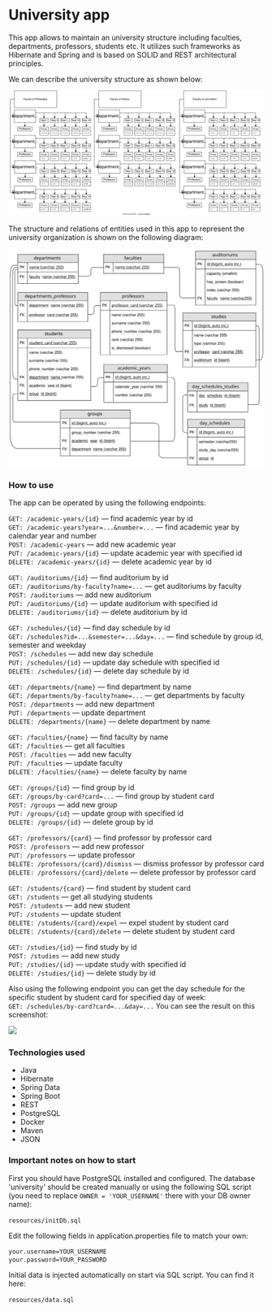 # University app

This app allows to maintain an university structure including faculties, departments, professors, students etc.
It utilizes such frameworks as Hibernate and Spring and is based on SOLID and REST architectural principles.

We can describe the university structure as shown below:<br> 
 
![](images/University.svg)
<br>
  
The structure and relations of entities used in this app to represent the university organization 
is shown on the following diagram:
<br>
 
![](images/entities.svg)
### How to use

The app can be operated by using the following endpoints:

```GET: /academic-years/{id}``` — find academic year by id<br>
```GET: /academic-years?year=...&number=...``` — find academic year by calendar year and number<br>
```POST: /academic-years``` — add new academic year <br>
```PUT: /academic-years/{id}``` — update academic year with specified id<br>
```DELETE: /academic-years/{id}``` — delete academic year by id<br>

```GET: /auditoriums/{id}``` — find auditorium by id<br>
```GET: /auditoriums/by-faculty?name=...``` — get auditoriums by faculty<br>
```POST: /auditoriums``` — add new auditorium <br>
```PUT: /auditoriums/{id}``` — update auditorium with specified id<br>
```DELETE: /auditoriums/{id}``` — delete auditorium by id<br>

```GET: /schedules/{id}``` — find day schedule by id<br>
```GET: /schedules?id=...&semester=...&day=...``` — find schedule by group id, semester and weekday<br>
```POST: /schedules``` — add new day schedule <br>
```PUT: /schedules/{id}``` — update day schedule with specified id<br>
```DELETE: /schedules/{id}``` — delete day schedule by id<br>

```GET: /departments/{name}``` — find department by name<br>
```GET: /departments/by-faculty?name=...``` — get departments by faculty<br>
```POST: /departments``` — add new department <br>
```PUT: /departments``` — update department<br>
```DELETE: /departments/{name}``` — delete department by name<br>

```GET: /faculties/{name}``` — find faculty by name<br>
```GET: /faculties``` — get all faculties<br>
```POST: /faculties``` — add new faculty <br>
```PUT: /faculties``` — update faculty<br>
```DELETE: /faculties/{name}``` — delete faculty by name<br>

```GET: /groups/{id}``` — find group by id<br>
```GET: /groups/by-card?card=...``` — find group by student card<br>
```POST: /groups``` — add new group <br>
```PUT: /groups/{id}``` — update group with specified id<br>
```DELETE: /groups/{id}``` — delete group by id<br>

```GET: /professors/{card}``` — find professor by professor card<br>
```POST: /professors``` — add new professor <br>
```PUT: /professors``` — update professor<br>
```DELETE: /professors/{card}/dismiss``` — dismiss professor by professor card<br>
```DELETE: /professors/{card}/delete``` — delete professor by professor card<br>

```GET: /students/{card}``` — find student by student card<br>
```GET: /students``` — get all studying students<br>
```POST: /students``` — add new student <br>
```PUT: /students``` — update student<br>
```DELETE: /students/{card}/expel``` — expel student by student card<br>
```DELETE: /students/{card}/delete``` — delete student by student card<br>

```GET: /studies/{id}``` — find study by id<br>
```POST: /studies``` — add new study <br>
```PUT: /studies/{id}``` — update study with specified id<br>
```DELETE: /studies/{id}``` — delete study by id<br>

Also using the following endpoint you can get the day schedule for the specific student 
by student card for specified day of week:<br>
```GET: /schedules/by-card?card=...&day=...```
You can see the result on this screenshot:<br>

![](images/screenshot.jpeg)

### Technologies used

* Java
* Hibernate
* Spring Data
* Spring Boot
* REST
* PostgreSQL
* Docker
* Maven
* JSON

### Important notes on how to start

First you should have PostgreSQL installed and configured. The database 'university' should be
created manually or using the following SQL script (you need to replace ```OWNER = 'YOUR_USERNAME'``` 
there with your DB owner name):

```resources/initDb.sql```

Edit the following fields in application.properties file to match your own:

```
your.username=YOUR_USERNAME
your.password=YOUR_PASSWORD
```

Initial data is injected automatically on start via SQL script. You can find it here:

```resources/data.sql```

